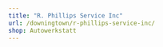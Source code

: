 ```yaml
---
title: "R. Phillips Service Inc"
url: /downingtown/r-phillips-service-inc/
shop: Autowerkstatt
---
```


